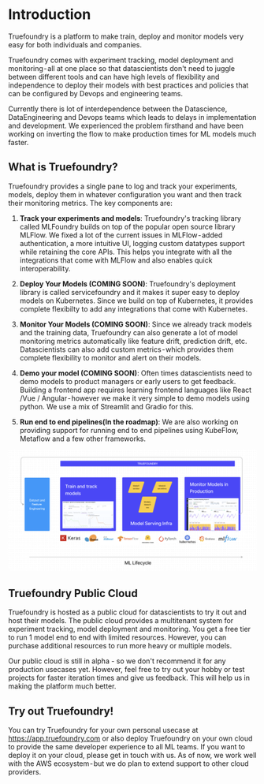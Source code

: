 # Introduction

Truefoundry is a platform to make train, deploy and monitor models very easy for both individuals and companies. 

Truefoundry comes with experiment tracking, model deployment and monitoring - all at one place so that datascientists don't need to juggle between different tools and can have high levels of flexibility and independence to deploy their models with best practices and policies that can be configured by Devops and engineering teams. 

Currently there is lot of interdependence between the Datascience, DataEngineering and Devops teams which leads to delays in implementation and development. We experienced the problem firsthand and have been working on inverting the flow to make production times for ML models much faster. 

## What is Truefoundry?

Truefoundry provides a single pane to log and track your experiments, models, deploy them in whatever configuration you want and then track their monitoring metrics. The key components are:

1. **Track your experiments and models**: Truefoundry's tracking library called MLFoundry builds on top of the popular open source library MLFlow. We fixed a lot of the current issues in MLFlow - added authentication, a more intuitive UI, logging custom datatypes support while retaining the core APIs. This helps you integrate with all the integrations that come with MLFlow and also enables quick interoperability. 

2. **Deploy Your Models (COMING SOON)**: Truefoundry's deployment library is called servicefoundry and it makes it super easy to deploy models on Kubernetes. Since we build on top of Kubernetes, it provides complete flexibilty to add any integrations that come with Kubernetes. 

3. **Monitor Your Models (COMING SOON)**: Since we already track models and the training data, Truefoundry can also generate a lot of model monitoring metrics automatically like feature drift, prediction drift, etc. Datascientists can also add custom metrics - which provides them complete flexibility to monitor and alert on their models. 

4. **Demo your model (COMING SOON)**: Often times datascientists need to demo models to product managers or early users to get feedback. Building a frontend app requires learning frontend languages like React /Vue / Angular - however we make it very simple to demo models using python. We use a mix of Streamlit and Gradio for this. 

5. **Run end to end pipelines(In the roadmap)**: We are also working on providing support for running end to end pipelines using KubeFlow, Metaflow and a few other frameworks.

![Truefoundry Overview](./assets/overview.png)

## Truefoundry Public Cloud
Truefoundry is hosted as a public cloud for datascientists to try it out and host their models. The public cloud provides a multitenant system for experiment tracking, model deployment and monitoring. You get a free tier to run 1 model end to end with limited resources. However, you can purchase additional resources to run more heavy or multiple models. 

Our public cloud is still in alpha - so we don't recommend it for any production usecases yet. However, feel free to try out your hobby or test projects for faster iteration times and give us feedback. This will help us in making the platform much better.

## Try out Truefoundry!
You can try Truefoundry for your own personal usecase at https://app.truefoundry.com or also deploy Truefoundry on your own cloud to provide the same developer experience to all ML teams. If you want to deploy it on your cloud, please get in touch with us. As of now, we work well with the AWS ecosystem - but we do plan to extend support to other cloud providers.